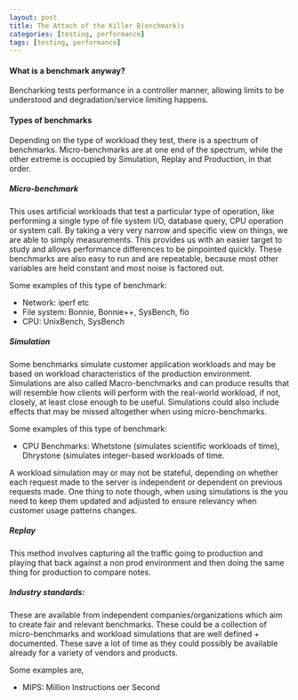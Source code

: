 ```yaml
---
layout: post
title: The Attach of the Killer B(enchmark)s
categories: [testing, performance]
tags: [testing, performance]
---
```


#### What is a benchmark anyway?
Bencharking tests performance in a controller manner, allowing limits to
be understood and degradation/service limiting happens.

#### Types of benchmarks
Depending on the type of workload they test, there is a spectrum of
benchmarks. Micro-benchmarks are at one end of the spectrum, while the
other extreme is occupied by Simulation, Replay and Production, in that
order.

##### Micro-benchmark
This uses artificial workloads that test a particular type of operation,
like performing a single type of file system I/O, database query, CPU
operation or system call. By taking a very very narrow and specific view
on things, we are able to simply measurements. This provides us with an
easier target to study and allows performance differences to be
pinpointed quickly. These benchmarks are also easy to run and are
repeatable, because most other variables are held constant and most
noise is factored out.

Some examples of this type of benchmark:
* Network: iperf etc
* File system: Bonnie, Bonnie++, SysBench, fio
* CPU: UnixBench, SysBench

##### Simulation
Some benchmarks simulate customer application workloads and may be based
on workload characteristics of the production environment. Simulations
are also called Macro-benchmarks and can produce results that will
resemble how clients will perform with the real-world workload, if not,
closely, at least close enough to be useful. Simulations could also
include effects that may be missed altogether when using
micro-benchmarks.

Some examples of this type of benchmark:
* CPU Benchmarks: Whetstone (simulates scientific workloads of time),
Dhrystone (simulates integer-based workloads of time.

A workload simulation may or may not be stateful, depending on whether
each request made to the server is independent or dependent on previous
requests made. One thing to note though, when using simulations is the
you need to keep them updated and adjusted to ensure relevancy when
customer usage patterns changes.

##### Replay
This method involves capturing all the traffic going to production and
playing that back against a non prod environment and then doing the same
thing for production to compare notes.


##### Industry standards:
These are available from independent companies/organizations which aim
to create fair and relevant benchmarks. These could be a collection of
micro-benchmarks and workload simulations that are well defined +
documented. These save a lot of time as they could possibly be available
already for a variety of vendors and products.

Some examples are,
* MIPS: Million Instructions oer Second
